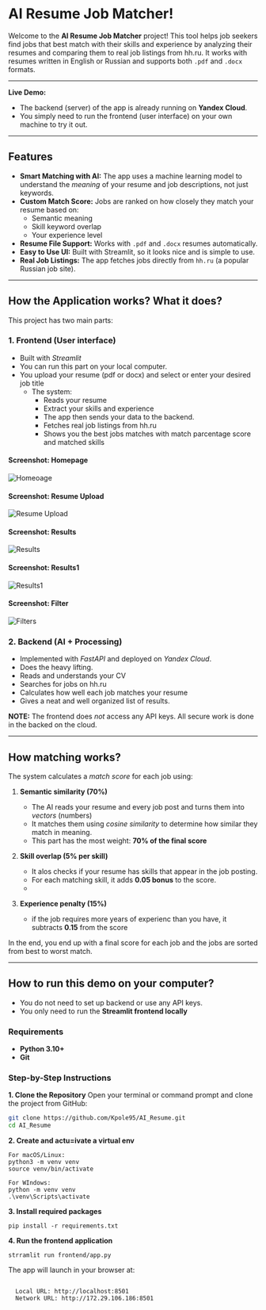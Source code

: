 # AI Resume Job Matcher!

Welcome to the **AI Resume Job Matcher** project! This tool helps job seekers find jobs that best match with their skills and experience by analyzing their resumes and comparing them to real job listings from hh.ru. It works with resumes written in English or Russian and supports both `.pdf` and `.docx` formats. 

---

**Live Demo:**
- The backend (server) of the app is already running on **Yandex Cloud**.
- You simply need to run the frontend (user interface) on your own machine to try it out.

---

## Features

- **Smart Matching with AI:** The app uses a machine learning model to understand the *meaning* of your resume and job descriptions, not just keywords.
- **Custom Match Score:** Jobs are ranked on how closely they match your resume based on:
    - Semantic meaning
    - Skill keyword overlap
    - Your experience level
- **Resume File Support:** Works with `.pdf` and `.docx` resumes automatically.
- **Easy to Use UI:** Built with Streamlit, so it looks nice and is simple to use.
- **Real Job Listings:** The app fetches jobs directly from `hh.ru` (a popular Russian job site).


---

## How the Application works? What it does?
This project has two main parts:
### 1. Frontend (User interface)
- Built with *Streamlit*
- You can run this part on your local computer.
- You upload your resume (pdf or docx) and select or enter your desired job title
  - The system:
      - Reads your resume
      - Extract your skills and experience
      - The app then sends your data to the backend.
      - Fetches real job listings from hh.ru
      - Shows you the best jobs matches with match parcentage score and matched skills

#### Screenshot: Homepage
![Homeoage](assets/images/homepage.png)

#### Screenshot: Resume Upload
![Resume Upload](assets/images/resumeuploaded.png)

#### Screenshot: Results
![Results](assets/images/results.png)

#### Screenshot: Results1
![Results1](assets/images/results1.png)

#### Screenshot: Filter
![Filters](assets/images/filterresults.png)

### 2. Backend (AI + Processing)
- Implemented with *FastAPI* and deployed on *Yandex Cloud*.
- Does the heavy lifting.
- Reads and understands your CV
- Searches for jobs on hh.ru
- Calculates how well each job matches your resume
- Gives a neat and well organized list of results.
 
**NOTE:**
The frontend does *not* access any API keys. All secure work is done in the backed on the cloud.

---


## How matching works?

The system calculates a *match score* for each job using:

1. **Semantic similarity (70%)**
   - The AI reads your resume and every job post and turns them into *vectors* (numbers)
   - It matches them using *cosine similarity* to determine how similar they match in meaning.
   - This part has the most weight: **70% of the final score**

2. **Skill overlap (5% per skill)**
   - It alos checks if your resume has skills that appear in the job posting.
   - For each matching skill, it adds **0.05 bonus** to the score.
   - 
3. **Experience penalty (15%)**
   - if the job requires more years of experienc than you have, it subtracts **0.15** from the score

In the end, you end up with a final score for each job and the jobs are sorted from best to worst match.

---

## How to run this demo on your computer?
- You do not need to set up backend or use any API keys.
- You only need to run the **Streamlit frontend locally**

### Requirements
- **Python 3.10+**
- **Git**


### Step-by-Step Instructions

**1. Clone the Repository**
Open your terminal or command prompt and clone the project from GitHub:

```bash
git clone https://github.com/Kpole95/AI_Resume.git
cd AI_Resume
```

**2. Create and actu=ivate a virtual env**

```
For macOS/Linux:
python3 -m venv venv
source venv/bin/activate
```

```
For WIndows:
python -m venv venv
.\venv\Scripts\activate
```

**3. Install required packages**
```
pip install -r requirements.txt
```
**4. Run the frontend application**
```
strramlit run frontend/app.py
```
The app will launch in your browser at:

```You can now view your Streamlit app in your browser.

  Local URL: http://localhost:8501
  Network URL: http://172.29.106.186:8501
```
